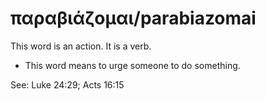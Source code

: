 # παραβιάζομαι/parabiazomai
This word is an action. It is a verb.
* This word means to urge someone to do something.

See: Luke 24:29; Acts 16:15
